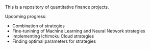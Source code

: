 This is a repository of quantitative finance projects.

Upcoming progress:
- Combination of strategies
- Fine-tunining of Machine Learning and Neural Network strategies
- Implementing Ichimoku Cloud strategies
- Finding optimal parameters for strategies